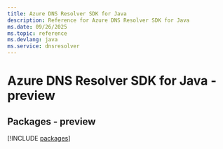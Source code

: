 ```yaml
---
title: Azure DNS Resolver SDK for Java
description: Reference for Azure DNS Resolver SDK for Java
ms.date: 09/26/2025
ms.topic: reference
ms.devlang: java
ms.service: dnsresolver
---
```

# Azure DNS Resolver SDK for Java - preview
## Packages - preview
[!INCLUDE [packages](dns-resolver-index.md)]